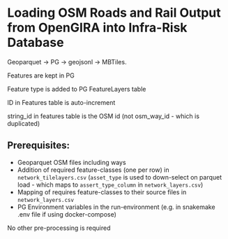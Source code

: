 # Loading OSM Roads and Rail Output from OpenGIRA into Infra-Risk Database

Geoparquet -> PG -> geojsonl -> MBTiles.

Features are kept in PG

Feature type is added to PG FeatureLayers table

ID in Features table is auto-increment

string_id in features table is the OSM id (not osm_way_id - which is duplicated)

## Prerequisites:

- Geoparquet OSM files including ways
- Addition of required feature-classes (one per row) in `network_tilelayers.csv` (`asset_type` is used to down-select on parquet load - which maps to `assert_type_column` in `network_layers.csv`)
- Mapping of requires feature-classes to their source files in `network_layers.csv`
- PG Environment variables in the run-environment (e.g. in snakemake .env file if using docker-compose)

No other pre-processing is required